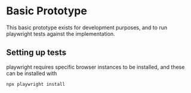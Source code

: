 # Basic Prototype

This basic prototype exists for development purposes, and to run playwright tests against the implementation.

## Setting up tests

playwright requires specific browser instances to be installed, and these can be installed with

```
npx playwright install
```